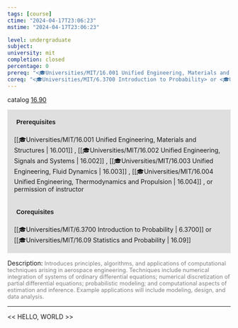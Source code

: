 ```yaml
---
tags: [course]
ctime: "2024-04-17T23:06:23"
mstime: "2024-04-17T23:06:23"

level: undergraduate
subject: 
university: mit
completion: closed
percentage: 0
prereq: "<🎓Universities/MIT/16.001 Unified Engineering, Materials and Structures> , <🎓Universities/MIT/16.002 Unified Engineering, Signals and Systems> , <🎓Universities/MIT/16.003 Unified Engineering, Fluid Dynamics> , <🎓Universities/MIT/16.004 Unified Engineering, Thermodynamics and Propulsion> , or permission of instructor"
coreq: "<🎓Universities/MIT/6.3700 Introduction to Probability> or <🎓Universities/MIT/16.09 Statistics and Probability>"
---
```


catalog [16.90](http://student.mit.edu/catalog/m16b.html#16.90)

<span style="display: block; padding: 15px; background-color: rgb(100, 100, 100, 0.2);"><font id="m_prereq1502_0" style="display: block; font-family: Arial, sans-serif; font-weight: bold; padding: 5px">Prerequisites</font><br><span id="prereq1502_0">[[🎓Universities/MIT/16.001 Unified Engineering, Materials and Structures | 16.001]] , [[🎓Universities/MIT/16.002 Unified Engineering, Signals and Systems | 16.002]] , [[🎓Universities/MIT/16.003 Unified Engineering, Fluid Dynamics | 16.003]] , [[🎓Universities/MIT/16.004 Unified Engineering, Thermodynamics and Propulsion | 16.004]] , or permission of instructor</span></span>
<span style="display: block; padding: 15px; background-color: rgb(100, 100, 100, 0.2);"><font id="m_coreq1502_0" style="display: block; font-family: Arial, sans-serif; font-weight: bold; padding: 5px">Corequisites</font><br><span id="coreq1502_0">[[🎓Universities/MIT/6.3700 Introduction to Probability | 6.3700]] or [[🎓Universities/MIT/16.09 Statistics and Probability | 16.09]]</span></span>

<font style="">Description:</font>
<font style="color: grey; font-size: 0.8rem;">Introduces principles, algorithms, and applications of computational techniques arising in aerospace engineering. Techniques include numerical integration of systems of ordinary differential equations; numerical discretization of partial differential equations; probabilistic modeling; and computational aspects of estimation and inference. Example applications will include modeling, design, and data analysis.</font>



---

<< HELLO, WORLD >>
